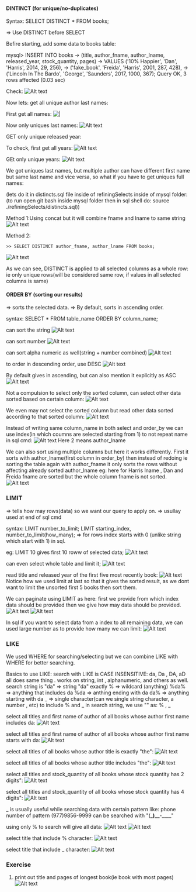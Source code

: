 #### DINTINCT (for unique/no-duplicates)

Syntax: SELECT DISTINCT \* FROM books;

=> Use DISTINCT before SELECT

Befire starting, add some data to books table:

mysql> INSERT INTO books
-> (title, author_fname, author_lname, released_year, stock_quantity, pages)
-> VALUES ('10% Happier', 'Dan', 'Harris', 2014, 29, 256),
-> ('fake_book', 'Freida', 'Harris', 2001, 287, 428),
-> ('Lincoln In The Bardo', 'George', 'Saunders', 2017, 1000, 367);
Query OK, 3 rows affected (0.03 sec)

Check:
![Alt text](image-113.png)

Now lets: get all unique author last names:

First get all names:
![|](image-114.png)

Now only uniques last names:
![Alt text](image-115.png)

GET only unique released year:

To check, first get all years:
![Alt text](image-116.png)

GEt only unique years:
![Alt text](image-117.png)

We got uniques last names, but multiple author can have different first name but same last name and vice versa, so what if you have to get uniques full names:

(lets do it in distincts.sql file inside of refiningSelects inside of mysql folder:(to run open git bash inside mysql folder then in sql shell do: source ./refiningSelects/distincts.sql))

Method 1:Using concat but it will combine fname and lname to same string
![Alt text](image-118.png)

Method 2:

    >> SELECT DISTINCT author_fname, author_lname FROM books;

![Alt text](image-119.png)

As we can see, DISTINCT is applied to all selected columns as a whole row: ie only unique rows(will be considered same row, if values in all selected columns is same)

#### ORDER BY (sorting our results)

=> sorts the selected data.
=> By default, sorts in ascending order.

syntax: SELECT \* FROM table_name ORDER BY column_name;

can sort the string
![Alt text](image-120.png)

can sort number
![Alt text](image-121.png)

can sort alpha numeric as well(string + number combined)
![Alt text](image-122.png)

to order in descending order, use DESC
![Alt text](image-123.png)

By default gives in ascending, but can also mention it explicitly as ASC
![Alt text](image-124.png)

Not a compulsion to select only the sorted column, can select other data sorted based on certain column:
![Alt text](image-125.png)

We even may not select the sorted column but read other data sorted according to that sorted column:
![Alt text](image-126.png)

Instead of writing same column_name in both select and order_by we can use index(in which coumns are selected starting from 1) to not repeat name in sql cmd:
![Alt text](image-127.png)
Here 2 means author_lname

We can also sort using multiple columns but here it works differently. First it sorts with author_lname(first column in order_by) then instead of redoing ie sorting the table again with author_fname it only sorts the rows without affecting already sorted author_lname eg: here for Harris lname , Dan and Freida fname are sorted but the whole column fname is not sorted.
![Alt text](image-128.png)

### LIMIT

=> tells how may rows(data) so we want our query to apply on.
=> usullay used at end of sql cmd

syntax: LIMIT number_to_limit;
LIMIT starting_index, number_to_limit(how_many); => for rows index starts with 0 (unlike string which start with 1) in sql.

eg: LIMIT 10 gives first 10 roww of selected data;
![Alt text](image-129.png)

can even select whole table and limit it;
![Alt text](image-130.png)

read title and released year of the first five most recently book:
![Alt text](image-132.png)
Notice how we used limit at last so that it gives the sorted result, as we dont want to limit the unsorted first 5 books then sort them.

We can paginate using LIMIT as here: first we provide from which index data should be provided then we give how may data should be provided.
![Alt text](image-131.png)
![Alt text](image-133.png)

In sql if you want to select data from a index to all remaining data, we can used large number as to provide how many we can limit:
![Alt text](image-134.png)

### LIKE

We used WHERE for searching/selecting but we can combine LIKE with WHERE for better searching.

Basics to use LIKE:
search with LIKE is CASE INSENSITIVE: da, Da , DA, aD all does same thing .
works on string, int , alphanumeric, and others as well.
search string is "da" => string "da" exactly
% => wildcard (anything)
%da% => anything that includes da
%da => anthing ending with da
da% => anything starting with da
_ => single character(can we single string character, a number , etc)
to include % and _ in search string, we use "\" as: \% , \_

select all titles and first name of author of all books whose author first name includes da:
![Alt text](image-135.png)

select all titles and first name of author of all books whose author first name starts with da:
![Alt text](image-136.png)

select all titles of all books whose author title is exactly "the":
![Alt text](image-137.png)

select all titles of all books whose author title includes "the":
![Alt text](image-138.png)

select all titles and stock_quantity of all books whose stock quantity has 2 digits":
![Alt text](image-139.png)

select all titles and stock_quantity of all books whose stock quantity has 4 digits":
![Alt text](image-140.png)

\_ is usually useful while searching data with certain pattern like:
phone number of pattern (977)9856-9999 can be searched with "(**\_)\_\_**-\_\_\_\_"

using only % to search will give all data:
![Alt text](image-141.png)
![Alt text](image-142.png)

select title that include % character:
![Alt text](image-143.png)

select title that include \_ character:
![Alt text](image-144.png)

### Exercise

1. print out title and pages of longest book(ie book with most pages)
   ![Alt text](image-145.png)

